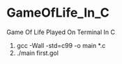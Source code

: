# GameOfLife_In_C
Game Of Life Played On Terminal In C

1. gcc -Wall -std=c99 -o main *.c 
2. ./main first.gol
